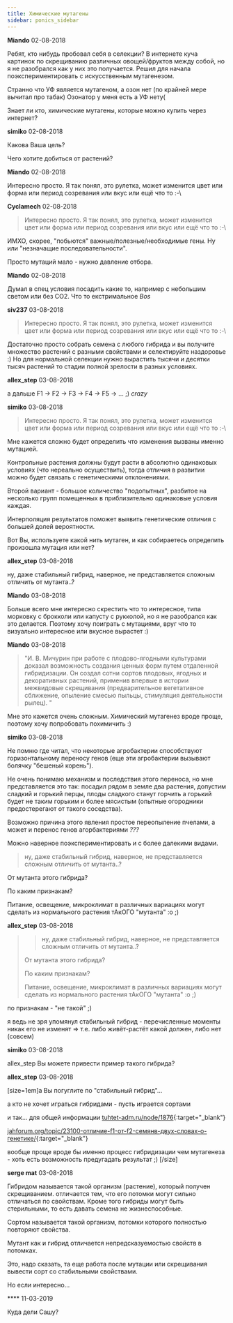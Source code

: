 ```yaml
---
title: Химические мутагены
sidebar: ponics_sidebar
---
```


**Miando** 02-08-2018

Ребят, кто нибудь пробовал себя в селекции? В интернете куча картинок по скрещиванию различных овощей/фруктов между собой, но я не разобрался как у них это получается. Решил для начала поэкспериментировать с искусственным мутагенезом. 

Странно что УФ является мутагеном, а озон нет (по крайней мере вычитал про табак) Озонатор у меня есть а УФ нету( 

Знает ли кто, химические мутагены, которые можно купить через интернет?


**simiko** 02-08-2018

Какова Ваша цель?

Чего хотите добиться от растений?


**Miando** 02-08-2018

Интересно просто. Я так понял, это рулетка, может изменится цвет или форма или период созревания или вкус или ещё что то :-\


**Cyclamech** 02-08-2018

> Интересно просто. Я так понял, это рулетка, может изменится цвет или форма или период созревания или вкус или ещё что то :-\

ИМХО, скорее, "побьются" важные/полезные/необходимые гены. Ну или "незначащие последовательности".

Просто мутаций мало - нужно давление отбора.


**Miando** 02-08-2018

Думал в спец условия посадить какие то, например с небольшим светом или без СО2. Что то екстримальное *Bos*


**siv237** 03-08-2018

> Интересно просто. Я так понял, это рулетка, может изменится цвет или форма или период созревания или вкус или ещё что то :-\

Достаточно просто собрать семена с любого гибрида и вы получите множество растений с разными свойствами и селектируйте наздоровье :) Но для нормальной селекции нужно вырастить тысячи и десятки тысяч растений то стадии полной зрелости в разных условиях.


**allex_step** 03-08-2018

а дальше F1 -&gt; F2 -&gt; F3 -&gt; F4 -&gt; F5 -&gt; ... ;) *crazy* 


**simiko** 03-08-2018

> Интересно просто. Я так понял, это рулетка, может изменится цвет или форма или период созревания или вкус или ещё что то :-\

Мне кажется сложно будет определить что изменения вызваны именно мутацией.

Контрольные растения должны будут расти в абсолютно одинаковых условиях (что нереально осуществить), тогда отличия в развитии можно будет связать с генетическими отклонениями.

Второй вариант - большое количество "подопытных", разбитое на несколько групп помещенных в приблизительно одинаковые условия каждая.

Интерполяция результатов поможет выявить генетические отличия с большей долей вероятности.

Вот Вы, используете какой нить мутаген, и как собираетесь определить произошла мутация или нет?


**allex_step** 03-08-2018

ну, даже стабильный гибрид, наверное, не представляется сложным отличить от мутанта..?


**Miando** 03-08-2018

Больше всего мне интересно скрестить что то интересное, типа морковку с брокколи или капусту с рукколой, но я не разобрался как это делается. Поэтому хочу поиграть с мутациями, вруг что то визуально интересное или вкусное вырастет :)


**Miando** 03-08-2018

> "И. В. Мичурин при работе с плодово-ягодными культурами доказал возможность создания ценных форм путем отдаленной гибридизации. Он создал сотни сортов плодовых, ягодных и декоративных растений, применив впервые в истории межвидовые скрещивания (предварительное вегетативное сближение, опыление смесью пыльцы, стимуляция деятельности рылец). "

Мне это кажется очень сложным. Химический мутагенез вроде проще, поэтому хочу попробовать похимичить :) 


**simiko** 03-08-2018

Не помню где читал, что некоторые агробактерии способствуют горизонтальному переносу генов (еще эти агробактерии вызывают болячку "бешеный корень").

Не очень понимаю механизм и последствия этого переноса, но мне представляется это так: посадил рядом в земле два растения, допустим сладкий и горький перцы, плоды сладкого станут горчить а горький будет не таким горьким и более мясистым (опытные огородники предостерегают от такого соседства). 

Возможно причина этого явления простое переопыление пчелами, а может и перенос генов агорбактериями *???*

Можно наверное поэкспериментировать и с более далекими видами.

> ну, даже стабильный гибрид, наверное, не представляется сложным отличить от мутанта..?

От мутанта этого гибрида?

По каким признакам?

Питание, освещение, микроклимат в различных вариациях могут сделать из нормального растения тАкОГО "мутанта" :o ;)


**allex_step** 03-08-2018

> > ну, даже стабильный гибрид, наверное, не представляется сложным отличить от мутанта..?
> 
> 
> 
> От мутанта этого гибрида?
> 
> По каким признакам?
> 
> Питание, освещение, микроклимат в различных вариациях могут сделать из нормального растения тАкОГО "мутанта" :o ;) 

по признакам - "не такой" ;) 

я ведь не зря упомянул стабильный гибрид - перечисленные моменты никак его не изменят =&gt; т.е. либо живёт-растёт какой должен, либо нет (совсем)


**simiko** 03-08-2018

allex_step Вы можете привести пример такого гибрида?


**allex_step** 03-08-2018

[size=1em]а Вы погуглите по "стабильный гибрид"...

а кто не хочет играться гибридами - пусть играется сортами

и так... для общей информации [tuhtet-adm.ru/node/1876](http://forum.ponics.ru/go.php?url=aHR0cHM6Ly90dWh0ZXQtYWRtLnJ1L25vZGUvMTg3Ng==){:target="_blank"}

[jahforum.org/topic/23100-отличие-f1-от-f2-семянв-двух-словах-о-генетике/](http://forum.ponics.ru/jahforum.org/topic/23100-отличие-f1-от-f2-семянв-двух-словах-о-генетике/){:target="_blank"}

вообще проще вроде бы именно процесс гибридизации чем мутагенеза - хоть есть возможность предугадать результат ;) [/size] 


**serge mat** 03-08-2018

Гибридом называется такой организм (растение), который получен скрещиванием. отличается тем, что его потомки могут сильно отличаться по свойствам. Кроме того гибриды могут быть стерильными, то есть давать семена не жизнеспособные.

Сортом называется такой организм, потомки которого полностью повторяют свойства.

Мутант как и гибрид отличается непредсказуемостью свойств в потомках.

Это, надо сказать, та еще работа после мутации или скрещивания вывести сорт со стабильными свойствами.

Но если интересно...


**** 11-03-2019

Куда дели Сашу?


